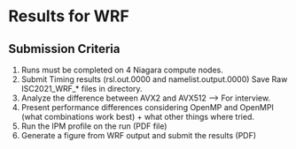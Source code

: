 # Results for WRF

## Submission Criteria

1. Runs must be completed on 4 Niagara compute nodes.
2. Submit Timing results (rsl.out.0000 and namelist.output.0000) Save Raw ISC2021_WRF_* files in directory.
3. Analyze the difference between AVX2 and AVX512 --> For interview.
4. Present performance differences considering OpenMP and OpenMPI (what combinations work best) + what other things where tried.
5. Run the IPM profile on the run (PDF file)
6. Generate a figure from WRF output and submit the results (PDF)
